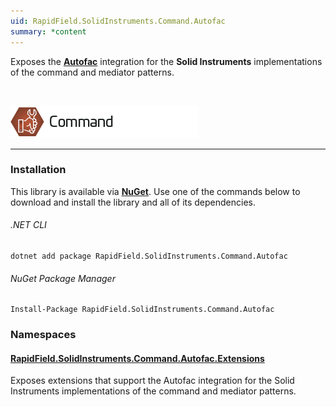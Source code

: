 ```yaml
---
uid: RapidField.SolidInstruments.Command.Autofac
summary: *content
---
```


<!--
Copyright (c) RapidField LLC. Licensed under the MIT License. See LICENSE.txt in the project root for license information.
-->

Exposes the [**Autofac**](https://autofac.org/) integration for the **Solid Instruments** implementations of the command and mediator patterns.

<br />

![Command label](../images/Label.Command.300w.png)
- - -

### Installation

This library is available via [**NuGet**](https://docs.microsoft.com/en-us/nuget/quickstart/install-and-use-a-package-in-visual-studio). Use one of the commands below to download and install the library and all of its dependencies.

###### .NET CLI

```shell
dotnet add package RapidField.SolidInstruments.Command.Autofac
```

###### NuGet Package Manager

```shell
Install-Package RapidField.SolidInstruments.Command.Autofac
```

### Namespaces

#### [RapidField.SolidInstruments.Command.Autofac.Extensions](https://www.solidinstruments.com/api/RapidField.SolidInstruments.Command.Autofac.Extensions.html)

<section>
Exposes extensions that support the Autofac integration for the Solid Instruments implementations of the command and mediator patterns.
</section>